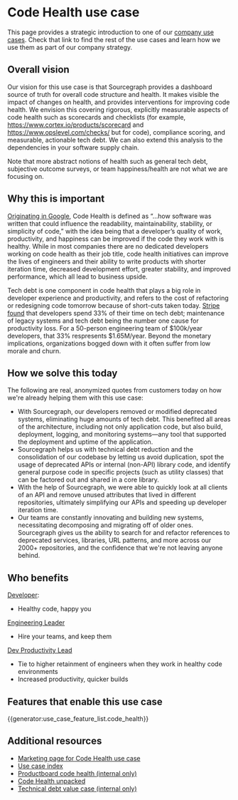# Code Health use case

This page provides a strategic introduction to one of our [company use cases](../index.md#use-cases). Check that link to find the rest of the use cases and learn how we use them as part of our company strategy.

## Overall vision

<!-- Convey what things will be like in the future for your use case, being as descriptive as you can to help someone understand where we are headed with our vision. -->

Our vision for this use case is that Sourcegraph provides a dashboard source of truth for overall code structure and health. It makes visible the impact of changes on health, and provides interventions for improving code health. We envision this covering rigorous, explicitly measurable aspects of code health such as scorecards and checklists (for example, https://www.cortex.io/products/scorecard and https://www.opslevel.com/checks/ but for code), compliance scoring, and measurable, actionable tech debt. We can also extend this analysis to the dependencies in your software supply chain.

Note that more abstract notions of health such as general tech debt, subjective outcome surveys, or team happiness/health are not what we are focusing on.

## Why this is important

<!-- Beyond imagining a future in the above section, talk more about why this future is important and why we are going after it. -->

[Originating in Google](https://testing.googleblog.com/2017/04/code-health-googles-internal-code.html), Code Health is defined as “…how software was written that could influence the readability, maintainability, stability, or simplicity of code,” with the idea being that a developer’s quality of work, productivity, and happiness can be improved if the code they work with is healthy. While in most companies there are no dedicated developers working on code health as their job title, code health initiatives can improve the lives of engineers and their ability to write products with shorter iteration time, decreased development effort, greater stability, and improved performance, which all lead to business upside.

Tech debt is one component in code health that plays a big role in developer experience and productivity, and refers to the cost of refactoring or redesigning code tomorrow because of short-cuts taken today. [Stripe found](https://stripe.com/files/reports/the-developer-coefficient.pdf) that developers spend 33% of their time on tech debt; maintenance of legacy systems and tech debt being the number one cause for productivity loss. For a 50-person engineering team of $100k/year developers, that 33% respresents $1.65M/year. Beyond the monetary implications, organizations bogged down with it often suffer from low morale and churn.

## How we solve this today

<!-- Describe in as much detail as you can how the product enables this use case today. You can include customer quotes, textual walkthroughs, and this is also a great place to link to demo videos. This is perhaps the most important single section in this document, so don't be afraid to add too much - if you feel this section is getting long, consider summarizing here and linking out to other pages in the handbook with details. -->

The following are real, anonymized quotes from customers today on how we're already helping them with this use case:

- With Sourcegraph, our developers removed or modified deprecated systems, eliminating huge amounts of tech debt. This benefited all areas of the architecture, including not only application code, but also build, deployment, logging, and monitoring systems—any tool that supported the deployment and uptime of the application.
- Sourcegraph helps us with technical debt reduction and the consolidation of our codebase by letting us avoid duplication, spot the usage of deprecated APIs or internal (non-API) library code, and identify general purpose code in specific projects (such as utility classes) that can be factored out and shared in a core library.
- With the help of Sourcegraph, we were able to quickly look at all clients of an API and remove unused attributes that lived in different repositories, ultimately simplifying our APIs and speeding up developer iteration time.
- Our teams are constantly innovating and building new systems, necessitating decomposing and migrating off of older ones. Sourcegraph gives us the ability to search for and refactor references to deprecated services, libraries, URL patterns, and more across our 2000+ repositories, and the confidence that we're not leaving anyone behind.

## Who benefits

<!-- Link to the personas that relate to this use case, and describe briefly how it benefits each of them (the real detail is in the above section, so be sure not to repeat yourself here; speak in generalities for each persona in this section.) -->

[Developer](https://docs.google.com/presentation/d/1aQhcWoWd_LJXdAgEn7JBGnZV5pfN6UJyct2VV-ZiTXI/edit#slide=id.ge9b93ff711_1_0):

- Healthy code, happy you

[Engineering Leader](https://docs.google.com/presentation/d/1aQhcWoWd_LJXdAgEn7JBGnZV5pfN6UJyct2VV-ZiTXI/edit#slide=id.ge9b93ff711_0_46)

- Hire your teams, and keep them

[Dev Productivity Lead](https://docs.google.com/presentation/d/1aQhcWoWd_LJXdAgEn7JBGnZV5pfN6UJyct2VV-ZiTXI/edit#slide=id.ge9b93ff711_0_19)

- Tie to higher retainment of engineers when they work in healthy code environments
- Increased productivity, quicker builds

## Features that enable this use case

{{generator:use_case_feature_list.code_health}}

## Additional resources

<!-- Are there other articles, blogs, internal documents, or handbook links that are useful for someone who wants to understand this use case? Link to them here. -->

- [Marketing page for Code Health use case](https://about.sourcegraph.com/use-cases/#boost-code-health)
- [Use case index](../index.md#use-cases)
- [Productboard code health (internal only)](https://sourcegraph.productboard.com/feature-board/3957049-fy23-use-cases/features/11482293/detail)
- [Code Health unpacked](https://diff.wikimedia.org/2017/10/11/mediawiki-code-health-group/)
- [Technical debt value case (internal only)](https://docs.google.com/document/d/1SwEvwqUuaX66T7RN_wPp7BMi95O3CcTHVqxkPQMF4Cg/edit)
